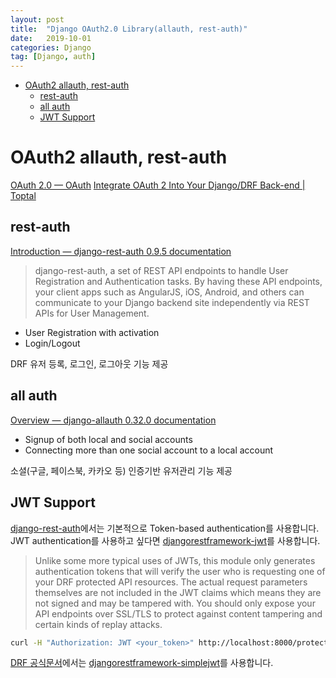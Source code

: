 ```yaml
---
layout: post
title:  "Django OAuth2.0 Library(allauth, rest-auth)"
date:   2019-10-01
categories: Django
tag: [Django, auth]
---
```

- [OAuth2 allauth, rest-auth](#oauth2-allauth-rest-auth)
  - [rest-auth](#rest-auth)
  - [all auth](#all-auth)
  - [JWT Support](#jwt-support)



# OAuth2 allauth, rest-auth

[OAuth 2.0 — OAuth](https://oauth.net/2/)
[Integrate OAuth 2 Into Your Django/DRF Back-end | Toptal](https://www.toptal.com/django/integrate-oauth-2-into-django-drf-back-end)




## rest-auth 
[Introduction — django-rest-auth 0.9.5 documentation](https://django-rest-auth.readthedocs.io/en/latest/introduction.html)

> django-rest-auth, a set of REST API endpoints to handle User Registration and Authentication tasks. By having these API endpoints, your client apps such as AngularJS, iOS, Android, and others can communicate to your Django backend site independently via REST APIs for User Management. 

- User Registration with activation
- Login/Logout

DRF 유저 등록, 로그인, 로그아웃 기능 제공

## all auth 
[Overview — django-allauth 0.32.0 documentation](https://django-allauth.readthedocs.io/en/latest/overview.html#)
- Signup of both local and social accounts
- Connecting more than one social account to a local account

소셜(구글, 페이스북, 카카오 등) 인증기반 유저관리 기능 제공


## JWT Support
[django-rest-auth](https://django-rest-auth.readthedocs.io/en/latest/installation.html#jwt-support-optional)에서는 기본적으로 Token-based authentication를 사용합니다. JWT authentication를 사용하고 싶다면 [djangorestframework-jwt](http://jpadilla.github.io/django-rest-framework-jwt/#overview)를 사용합니다. 
 > Unlike some more typical uses of JWTs, this module only generates authentication tokens that will verify the user who is requesting one of your DRF protected API resources. The actual request parameters themselves are not included in the JWT claims which means they are not signed and may be tampered with. You should only expose your API endpoints over SSL/TLS to protect against content tampering and certain kinds of replay attacks.

```bash
curl -H "Authorization: JWT <your_token>" http://localhost:8000/protected-url/
```

[DRF 공식문서](https://www.django-rest-framework.org/api-guide/authentication/#json-web-token-authentication)에서는 [djangorestframework-simplejwt](https://github.com/davesque/django-rest-framework-simplejwt)를 사용합니다. 
